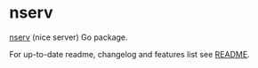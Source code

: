 nserv
=====

[nserv](https://gopkg.in/kornel661/nserv.v1) (nice server) Go package.

For up-to-date readme, changelog and features list see [README](https://github.com/kornel661/nserv/blob/master/README.md).
